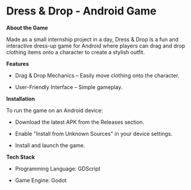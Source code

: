 # Dress & Drop - Android Game

 **About the Game**

Made as a small internship project in a day, Dress & Drop is a fun and interactive dress-up game for Android where players can drag and drop clothing items onto a character to create a stylish outfit.

 **Features**

- Drag & Drop Mechanics – Easily move clothing onto the character.

- User-Friendly Interface – Simple gameplay.


 **Installation**

To run the game on an Android device:

- Download the latest APK from the Releases section.

- Enable "Install from Unknown Sources" in your device settings.

- Install and launch the game.


 **Tech Stack**

- Programming Language: GDScript

- Game Engine: Godot
